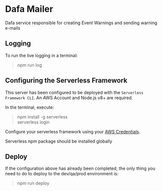 # Dafa Mailer

Dafa service responsible for creating Event Warnings and sending warning e-mails

## Logging

To run the live logging in a terminal:<br/>

> npm run log

## Configuring the Serverless Framework

This server has been configured to be deployed with the `Serverless Framework CLI`. An AWS Account and Node.js v8+ are required.<br/>

In the terminal, execute:<br/>

> npm install -g serverless<br/>
> serverless login<br/>

Configure your serverless framework using your [AWS Credentials](https://www.youtube.com/watch?v=tgb_MRVylWw).<br/>

Serverless npm package should be installed globally

## Deploy

If the configuration above has already been completed, the only thing you need to do to deploy to the dev/qa/prod environment is:<br/>

> npm run deploy
